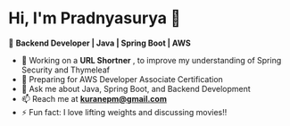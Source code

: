# Hi, I'm Pradnyasurya 👋

🚀 **Backend Developer | Java | Spring Boot | AWS**

- 🔭 Working on a **URL Shortner** , to improve my understanding of Spring Security and Thymeleaf
- 🌱 Preparing for AWS Developer Associate Certification
- 💬 Ask me about Java, Spring Boot, and Backend Development
- 📫 Reach me at **kuranepm@gmail.com**
- ⚡ Fun fact: I love lifting weights and discussing movies!!
